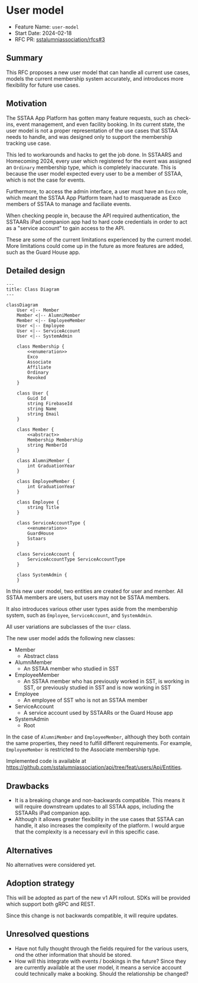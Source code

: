 # User model

- Feature Name: `user-model`
- Start Date: 2024-02-18
- RFC PR: [sstalumniassociation/rfcs#3](https://github.com/rust-lang/rfcs/pull/3)

## Summary

This RFC proposes a new user model that can handle all current use cases, models the current membership system accurately, and introduces more flexibility for future use cases.

## Motivation

The SSTAA App Platform has gotten many feature requests, such as check-ins, event management, and even facility booking. In its current state, the user model is not a proper representation of the use cases that SSTAA needs to handle, and was designed only to support the membership tracking use case.

This led to workarounds and hacks to get the job done. In SSTAARS and Homecoming 2024, every user which registered for the event was assigned an `Ordinary` membership type, which is completely inaccurate. This is because the user model expected every user to be a member of SSTAA, which is not the case for events.

Furthermore, to access the admin interface, a user must have an `Exco` role, which meant the SSTAA App Platform team had to masquerade as Exco members of SSTAA to manage and faciliate events.

When checking people in, because the API required authentication, the SSTAARs iPad companion app had to hard code credentials in order to act as a "service account" to gain access to the API.

These are some of the current limitations experienced by the current model. More limitations could come up in the future as more features are added, such as the Guard House app.

## Detailed design

```mermaid
---
title: Class Diagram
---

classDiagram
    User <|-- Member
    Member <|-- AlumniMember
    Member <|-- EmployeeMember
    User <|-- Employee
    User <|-- ServiceAccount
    User <|-- SystemAdmin

    class Membership {
        <<enumeration>>
        Exco
        Associate
        Affiliate
        Ordinary
        Revoked
    }

    class User {
        Guid Id
        string FirebaseId
        string Name
        string Email
    }

    class Member {
        <<abstract>>
        Membership Membership
        string MemberId
    }

    class AlumniMember {
        int GraduationYear
    }

    class EmployeeMember {
        int GraduationYear
    }

    class Employee {
        string Title
    }

    class ServiceAccountType {
        <<enumeration>>
        GuardHouse
        Sstaars
    }
    
    class ServiceAccount {
        ServiceAccountType ServiceAccountType
    }

    class SystemAdmin {
    }
```

In this new user model, two entities are created for user and member. All SSTAA members are users, but users may not be SSTAA members.

It also introduces various other user types aside from the membership system, such as `Employee`, `ServiceAccount`, and `SystemAdmin`.

All user variations are subclasses of the `User` class.

The new user model adds the following new classes:

- Member
  - Abstract class
- AlumniMember
  - An SSTAA member who studied in SST
- EmployeeMember
  - An SSTAA member who has previously worked in SST, is working in SST, or previously studied in SST and is now working in SST
- Employee
  - An employee of SST who is not an SSTAA member
- ServiceAccount
  - A service account used by SSTAARs or the Guard House app
- SystemAdmin
  - Root

In the case of `AlumniMember` and `EmployeeMember`, although they both contain the same properties, they need to fulfill different requirements. For example, `EmployeeMember` is restricted to the Associate membership type.

Implemented code is available at <https://github.com/sstalumniassociation/api/tree/feat/users/Api/Entities>.

## Drawbacks

- It is a breaking change and non-backwards compatible. This means it will require downstream updates to all SSTAA apps, including the SSTAARs iPad companion app.
- Although it allowes greater flexibility in the use cases that SSTAA can handle, it also increases the complexity of the platform. I would argue that the complexity is a necessary evil in this specific case.

## Alternatives

No alternatives were considered yet.

## Adoption strategy

This will be adopted as part of the new v1 API rollout. SDKs will be provided which support both gRPC and REST.

Since this change is not backwards compatible, it will require updates.

## Unresolved questions

- Have not fully thought through the fields required for the various users, ond the other information that should be stored.
- How will this integrate with events / bookings in the future? Since they are currently available at the user model, it means a service account could technically make a booking. Should the relationship be changed?
